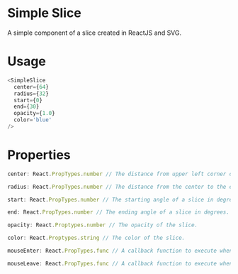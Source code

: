 # Simple Slice
A simple component of a slice created in ReactJS and SVG.

# Usage
```javascript
<SimpleSlice
  center={64}
  radius={32}
  start={0}
  end={30}
  opacity={1.0}
  color='blue'
/>
```

# Properties

```javascript
center: React.PropTypes.number // The distance from upper left corner of your screen in x- or y- direction.
```

```javascript
radius: React.PropTypes.number // The distance from the center to the edge of your slice.
```

```javascript
start: React.PropTypes.number // The starting angle of a slice in degrees.
```

```javascript
end: React.PropTypes.number // The ending angle of a slice in degrees.
```

```javascript
opacity: React.Proptypes.number // The opacity of the slice.
```

```javascript
color: React.Proptypes.string // The color of the slice.
```

```javascript
mouseEnter: React.PropTypes.func // A callback function to execute when the mouseenter is fired on slice.
```

```javascript
mouseLeave: React.PropTypes.func // A callback function to execute when the mouseleave is fired on slice.
```
